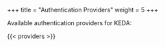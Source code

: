 +++
title = "Authentication Providers"
weight = 5
+++

Available authentication providers for KEDA:

{{< providers >}}
